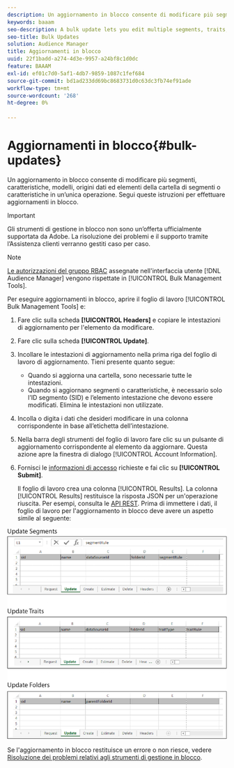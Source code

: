 ```yaml
---
description: Un aggiornamento in blocco consente di modificare più segmenti, caratteristiche, modelli, origini dati ed elementi della cartella di segmenti o caratteristiche in un’unica operazione. Segui queste istruzioni per effettuare aggiornamenti in blocco.
keywords: baaam
seo-description: A bulk update lets you edit multiple segments, traits, models, data sources, and segment or trait folder elements in a single operation. Follow these instructions to make bulk updates.
seo-title: Bulk Updates
solution: Audience Manager
title: Aggiornamenti in blocco
uuid: 22f1badd-a274-4d3e-9957-a24bf8c1d0dc
feature: BAAAM
exl-id: ef01c7d0-5af1-4db7-9859-1087c1fef684
source-git-commit: bd1ad233dd69bc8683731d0c63dc3fb74ef91ade
workflow-type: tm+mt
source-wordcount: '268'
ht-degree: 0%

---
```


# Aggiornamenti in blocco{#bulk-updates}

Un aggiornamento in blocco consente di modificare più segmenti, caratteristiche, modelli, origini dati ed elementi della cartella di segmenti o caratteristiche in un’unica operazione. Segui queste istruzioni per effettuare aggiornamenti in blocco.

>[!IMPORTANT]
>
>Gli strumenti di gestione in blocco non sono un’offerta ufficialmente supportata da Adobe. La risoluzione dei problemi e il supporto tramite l’Assistenza clienti verranno gestiti caso per caso.

<!-- 

t_bulk_updates.xml

 -->

>[!NOTE]
>
>[Le autorizzazioni del gruppo RBAC](../../features/administration/administration-overview.md) assegnate nell&#39;interfaccia utente [!DNL Audience Manager] vengono rispettate in [!UICONTROL Bulk Management Tools].

Per eseguire aggiornamenti in blocco, aprire il foglio di lavoro [!UICONTROL Bulk Management Tools] e:

1. Fare clic sulla scheda **[!UICONTROL Headers]** e copiare le intestazioni di aggiornamento per l&#39;elemento da modificare.
2. Fare clic sulla scheda **[!UICONTROL Update]**.
3. Incollare le intestazioni di aggiornamento nella prima riga del foglio di lavoro di aggiornamento. Tieni presente quanto segue:

   * Quando si aggiorna una cartella, sono necessarie tutte le intestazioni.
   * Quando si aggiornano segmenti o caratteristiche, è necessario solo l’ID segmento (SID) e l’elemento intestazione che devono essere modificati. Elimina le intestazioni non utilizzate.

4. Incolla o digita i dati che desideri modificare in una colonna corrispondente in base all’etichetta dell’intestazione.
5. Nella barra degli strumenti del foglio di lavoro fare clic su un pulsante di aggiornamento corrispondente al        elemento da aggiornare.
Questa azione apre la finestra di dialogo [!UICONTROL Account Information].

6. Fornisci le [informazioni di accesso](../../reference/bulk-management-tools/bulk-management-intro.md#auth-reqs) richieste e fai clic su **[!UICONTROL Submit]**.

   Il foglio di lavoro crea una colonna [!UICONTROL Results]. La colonna [!UICONTROL Results] restituisce la risposta JSON per un&#39;operazione riuscita. Per esempi, consulta le [API REST](../../api/rest-api-main/rest-api-main.md). Prima di immettere i dati, il foglio di lavoro per l&#39;aggiornamento in blocco deve avere un aspetto simile al seguente:

![](assets/update.png)

Se l&#39;aggiornamento in blocco restituisce un errore o non riesce, vedere [Risoluzione dei problemi relativi agli strumenti di gestione in blocco](../../reference/bulk-management-tools/bulk-troubleshooting.md).
